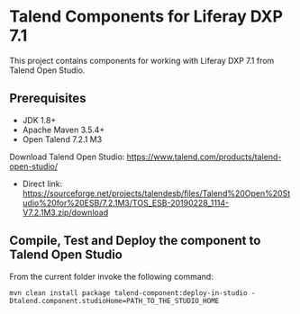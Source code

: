 # Talend Components for Liferay DXP 7.1

This project contains components for working with Liferay DXP 7.1 from Talend
Open Studio.

## Prerequisites

* JDK 1.8+
* Apache Maven 3.5.4+
* Open Talend 7.2.1 M3

Download Talend Open Studio: https://www.talend.com/products/talend-open-studio/
* Direct link: https://sourceforge.net/projects/talendesb/files/Talend%20Open%20Studio%20for%20ESB/7.2.1M3/TOS_ESB-20190228_1114-V7.2.1M3.zip/download

## Compile, Test and Deploy the component to Talend Open Studio

From the current folder invoke the following command:

`mvn clean install package talend-component:deploy-in-studio -Dtalend.component.studioHome=PATH_TO_THE_STUDIO_HOME`